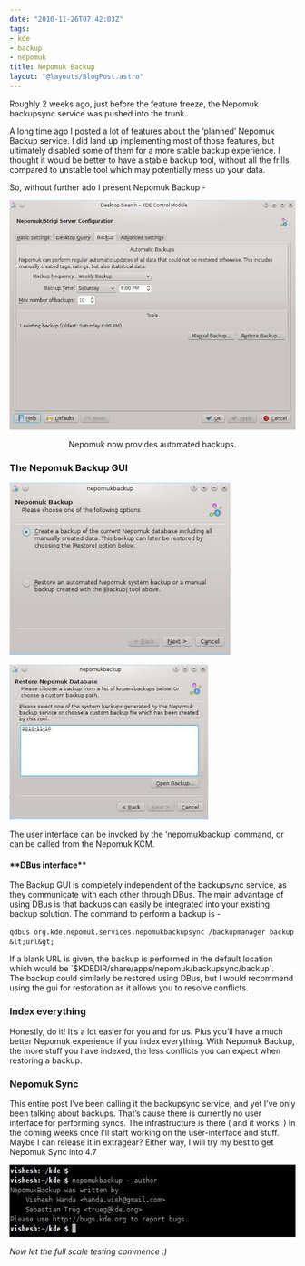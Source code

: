 ```yaml
---
date: "2010-11-26T07:42:03Z"
tags:
- kde
- backup
- nepomuk
title: Nepomuk Backup
layout: "@layouts/BlogPost.astro"
---
```


Roughly 2 weeks ago, just before the feature freeze, the Nepomuk backupsync service was pushed into the trunk.

A long time ago I posted a lot of features about the ‘planned’ Nepomuk Backup service. I did land up implementing most of those features, but ultimately disabled some of them for a more stable backup experience. I thought it would be better to have a stable backup tool, without all the frills, compared to unstable tool which may potentially mess up your data.

So, without further ado I present Nepomuk Backup -
<p style="text-align: center;"><a href="/blog/images/2010/11/26/kcm.jpeg"><img class="aligncenter size-full wp-image-333" title="Nepomuk Backup KCM" src="/blog/images/2010/11/26/kcm.jpeg" alt="" width="560" height="404" /></a></p>
<p style="text-align: center;">Nepomuk now provides automated backups.</p>

<h3>The Nepomuk Backup GUI</h3>
<a href="/blog/images/2010/11/26/intro.jpg"><img class="size-full wp-image-342 alignleft" title="Backup-Options" src="/blog/images/2010/11/26/intro.jpg" alt="" width="389" height="303" /></a>

<a href="/blog/images/2010/11/26/available-backups.jpg"><img class="size-full wp-image-343 alignright" title="available-backups" src="/blog/images/2010/11/26/available-backups.jpg" alt="" width="350" height="273" /></a>


The user interface can be invoked by the ‘nepomukbackup’ command, or can be called from the Nepomuk KCM.
<h4>**DBus interface**</h4>
The Backup GUI is completely independent of the backupsync service, as they communicate with each other through DBus. The main advantage of using DBus is that backups can easily be integrated into your existing backup solution. The command to perform a backup is -

`qdbus org.kde.nepomuk.services.nepomukbackupsync /backupmanager backup &lt;url&gt;`
<div>If a blank URL is given, the backup is performed in the default location which would be `$KDEDIR/share/apps/nepomuk/backupsync/backup`.</div>
<div>The backup could similarly be restored using DBus, but I would recommend using the gui for restoration as it allows you to resolve conflicts.</div>
<h3>Index everything</h3>
Honestly, do it! It’s a lot easier for you and for us. Plus you’ll have a much better Nepomuk experience if you index everything. With Nepomuk Backup, the more stuff you have indexed, the less conflicts you can expect when restoring a backup.
<h3>Nepomuk Sync</h3>
This entire post I’ve been calling it the backupsync service, and yet I’ve only been talking about backups. That’s cause there is currently no user interface for performing syncs. The infrastructure is there ( and it works! ) In the coming weeks once I’ll start working on the user-interface and stuff. Maybe I can release it in extragear? Either way, I will try my best to get Nepomuk Sync into 4.7

*<a href="/blog/images/2010/11/26/authors.jpeg"><img class="aligncenter size-full wp-image-365" title="authors" src="/blog/images/2010/11/26/authors.jpeg" alt="" width="590" height="127" /></a>*

*Now let the full scale testing commence :)*
